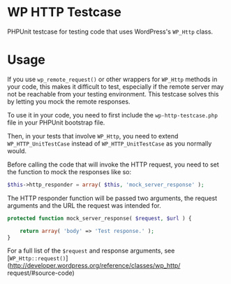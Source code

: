 WP HTTP Testcase
================

PHPUnit testcase for testing code that uses WordPress's `WP_Http` class.

# Usage

If you use `wp_remote_request()` or other wrappers for `WP_Http` methods in your
code, this makes it difficult to test, especially if the remote server may not be
reachable from your testing environment. This testcase solves this by letting you
mock the remote responses.

To use it in your code, you need to first include the `wp-http-testcase.php` file in
your PHPUnit bootstrap file.

Then, in your tests that involve `WP_Http`, you need to extend `WP_HTTP_UnitTestCase`
instead of `WP_HTTP_UnitTestCase` as you normally would.

Before calling the code that will invoke the HTTP request, you need to set the
function to mock the responses like so:

```php
$this->http_responder = array( $this, 'mock_server_response' );
```

The HTTP responder function will be passed two arguments, the request arguments and
the URL the request was intended for.

```php
protected function mock_server_response( $request, $url ) {

	return array( 'body' => 'Test response.' );
}
```

For a full list of the `$request` and response arguments, see
[`WP_Http::request()`](http://developer.wordpress.org/reference/classes/wp_http/
request/#source-code)
